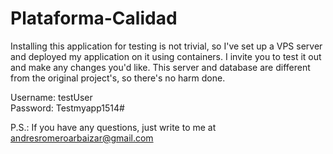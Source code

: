 # Plataforma-Calidad
Installing this application for testing is not trivial, so I've set up a VPS server and deployed my application on it using containers. I invite you to test it out and make any changes you'd like. This server and database are different from the original project's, so there's no harm done.

Username: testUser  
Password: Testmyapp1514#

P.S.: If you have any questions, just write to me at andresromeroarbaizar@gmail.com 
